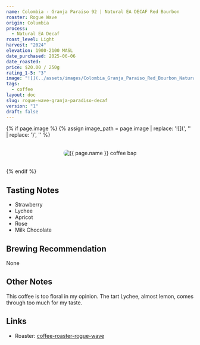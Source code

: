 ```yaml
---
name: Colombia - Granja Paraiso 92 | Natural EA DECAF Red Bourbon
roaster: Rogue Wave
origin: Columbia
process:
  - Natural EA Decaf
roast_level: Light
harvest: "2024"
elevation: 1900-2100 MASL
date_purchased: 2025-06-06
date_roasted: 
price: $20.00 / 250g
rating_1-5: "3"
image: "![](../assets/images/Colombia_Granja_Paraiso_Red_Bourbon_Natural_Decaf_250g_BAG.jpg)"
tags:
  - coffee
layout: doc
slug: rogue-wave-granja-paradiso-decaf
version: "1"
draft: false
---
```


{% if page.image %}
  {% assign image_path = page.image | replace: '![](', '' | replace: ')', '' %}
  <div class="coffee-bag-image" style="text-align: center; margin: 2rem 0;">
    <img src="{{ image_path | relative_url }}" alt="{{ page.name }} coffee bag" style="max-width: 300px; height: auto; border-radius: 8px;">
  </div>
{% endif %}

## Tasting Notes
- Strawberry
- Lychee
- Apricot
- Rose
- Milk Chocolate

## Brewing Recommendation
None

## Other Notes
This coffee is too floral in my opinion.  The tart Lychee, almost lemon, comes through too much for my taste.

## Links
- Roaster: [coffee-roaster-rogue-wave](coffee-roaster-rogue-wave.md)
